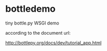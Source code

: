 bottledemo
==========

tiny bottle.py WSGI demo

according to the document url:

http://bottlepy.org/docs/dev/tutorial_app.html
